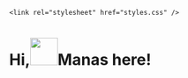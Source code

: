 <!DOCTYPE html>
<html>
  <head>
    
    <link rel="stylesheet" href="styles.css" />
  </head>
  <body>
      <h1 class="title">Hi,<img src = "https://raw.githubusercontent.com/nixin72/nixin72/master/wave.gif" height = "50">Manas here!</h1>
     
  </body>
</html>

<!---
manas1907/manas1907 is a ✨ special ✨ repository because its `README.md` (this file) appears on your GitHub profile.
You can click the Preview link to take a look at your changes.
--->
